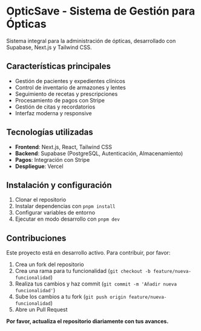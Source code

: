 # OpticSave - Sistema de Gestión para Ópticas

Sistema integral para la administración de ópticas, desarrollado con Supabase, Next.js y Tailwind CSS.

## Características principales

- Gestión de pacientes y expedientes clínicos
- Control de inventario de armazones y lentes
- Seguimiento de recetas y prescripciones
- Procesamiento de pagos con Stripe
- Gestión de citas y recordatorios
- Interfaz moderna y responsive

## Tecnologías utilizadas

- **Frontend**: Next.js, React, Tailwind CSS
- **Backend**: Supabase (PostgreSQL, Autenticación, Almacenamiento)
- **Pagos**: Integración con Stripe
- **Despliegue**: Vercel

## Instalación y configuración

1. Clonar el repositorio
2. Instalar dependencias con `pnpm install`
3. Configurar variables de entorno
4. Ejecutar en modo desarrollo con `pnpm dev`

## Contribuciones

Este proyecto está en desarrollo activo. Para contribuir, por favor:

1. Crea un fork del repositorio
2. Crea una rama para tu funcionalidad (`git checkout -b feature/nueva-funcionalidad`)
3. Realiza tus cambios y haz commit (`git commit -m 'Añadir nueva funcionalidad'`)
4. Sube los cambios a tu fork (`git push origin feature/nueva-funcionalidad`)
5. Abre un Pull Request

**Por favor, actualiza el repositorio diariamente con tus avances.**